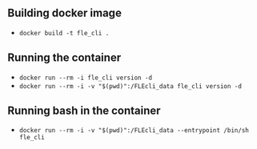 ## Building docker image

* `docker build -t fle_cli .`

## Running the container

* `docker run --rm -i fle_cli version -d`
* `docker run --rm -i -v "$(pwd)":/FLEcli_data fle_cli version -d`

## Running bash in the container

* `docker run --rm -i -v "$(pwd)":/FLEcli_data --entrypoint /bin/sh  fle_cli`